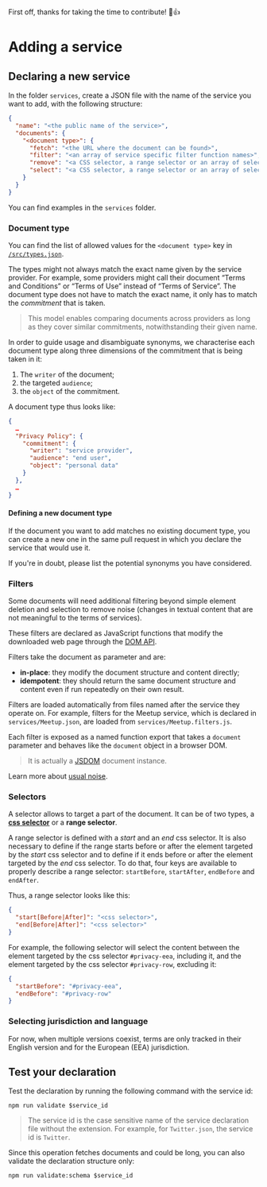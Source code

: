 First off, thanks for taking the time to contribute! 🎉👍

# Adding a service

## Declaring a new service

In the folder `services`, create a JSON file with the name of the service you want to add, with the following structure:

```json
{
  "name": "<the public name of the service>",
  "documents": {
    "<document type>": {
      "fetch": "<the URL where the document can be found>",
      "filter": "<an array of service specific filter function names>",
      "remove": "<a CSS selector, a range selector or an array of selectors that target the noise parts of the document that has to be removed. Useful to remove parts that are inside the selected parts>",
      "select": "<a CSS selector, a range selector or an array of selectors that target the meaningful parts of the document, excluding elements such as headers, footers and navigation>",
    }
  }
}
```

You can find examples in the `services` folder.

### Document type

You can find the list of allowed values for the `<document type>` key in [`/src/types.json`](./src/types.json).

The types might not always match the exact name given by the service provider. For example, some providers might call their document “Terms and Conditions” or “Terms of Use” instead of “Terms of Service”. The document type does not have to match the exact name, it only has to match the _commitment_ that is taken.

> This model enables comparing documents across providers as long as they cover similar commitments, notwithstanding their given name.

In order to guide usage and disambiguate synonyms, we characterise each document type along three dimensions of the commitment that is being taken in it:

1. The `writer` of the document;
2. the targeted `audience`;
3. the `object` of the commitment.

A document type thus looks like:

```json
{
  …
  "Privacy Policy": {
    "commitment": {
      "writer": "service provider",
      "audience": "end user",
      "object": "personal data"
    }
  },
  …
}
```

#### Defining a new document type

If the document you want to add matches no existing document type, you can create a new one in the same pull request in which you declare the service that would use it.

If you're in doubt, please list the potential synonyms you have considered.

### Filters

Some documents will need additional filtering beyond simple element deletion and selection to remove noise (changes in textual content that are not meaningful to the terms of services).

These filters are declared as JavaScript functions that modify the downloaded web page through the [DOM API](https://developer.mozilla.org/en-US/docs/Web/API/Document_Object_Model).

Filters take the document as parameter and are:

- **in-place**: they modify the document structure and content directly;
- **idempotent**: they should return the same document structure and content even if run repeatedly on their own result.

Filters are loaded automatically from files named after the service they operate on. For example, filters for the Meetup service, which is declared in `services/Meetup.json`, are loaded from `services/Meetup.filters.js`.

Each filter is exposed as a named function export that takes a `document` parameter and behaves like the `document` object in a browser DOM.

> It is actually a [JSDOM](https://github.com/jsdom/jsdom) document instance.

Learn more about [usual noise](https://github.com/ambanum/CGUs/wiki/Usual-noise).

### Selectors

A selector allows to target a part of the document. It can be of two types, a [**css selector**](https://developer.mozilla.org/en-US/docs/Web/CSS/CSS_Selectors) or a **range selector**.

A range selector is defined with a _start_ and an _end_ css selector. It is also necessary to define if the range starts before or after the element targeted by the _start_ css selector and to define if it ends
before or after the element targeted by the _end_ css selector. To do that, four keys are available to properly describe a range selector: `startBefore`, `startAfter`, `endBefore` and `endAfter`.

Thus, a range selector looks like this:

```json
{
  "start[Before|After]": "<css selector>",
  "end[Before|After]": "<css selector>"
}
```

For example, the following selector will select the content between the element targeted by the css selector `#privacy-eea`, including it, and the element targeted by the css selector `#privacy-row`, excluding it:

```json
{
  "startBefore": "#privacy-eea",
  "endBefore": "#privacy-row"
}
```

### Selecting jurisdiction and language

For now, when multiple versions coexist, terms are only tracked in their English version and for the European (EEA) jurisdiction.


## Test your declaration

Test the declaration by running the following command with the service id:

```
npm run validate $service_id
```

> The service id is the case sensitive name of the service declaration file without the extension. For example, for `Twitter.json`, the service id is `Twitter`.

Since this operation fetches documents and could be long, you can also validate the declaration structure only:

```
npm run validate:schema $service_id
```
